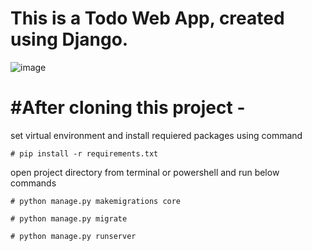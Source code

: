 # This is a Todo Web App, created using Django.

![image](https://user-images.githubusercontent.com/52817046/203592164-bae0e479-0b68-4e1d-9089-534b5bd425c3.png)



# #After cloning this project -

  set virtual environment and install requiered packages using command
  
    # pip install -r requirements.txt
  open project directory from terminal or powershell and run below commands
    
    # python manage.py makemigrations core
    
    # python manage.py migrate
    
    # python manage.py runserver
